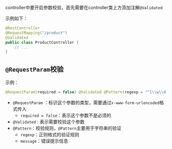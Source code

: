 controller中要开启参数校验，首先需要在controller类上方添加注解`@Validated`

示例如下：
```java
@RestController  
@RequestMapping("/product")  
@Validated  
public class ProductController {
	// ...
}
```


## `@RequestParam`校验

示例：
```java
@RequestParam(required = false) @Validated @Pattern(regexp = "^[\\w\\d-]*$", message = "必须是数字、字母或-组成") String searchStr,
```

- `@RequestParam` ：标识这个参数的类型，需要通过`x-www-form-urlencoded`格式传入
	- `required = false`：表示这个参数不是必须的
- `@Validated` :  表示需要校验这个参数
- `@Pattern`：校验规则，`@Pattern`主要用于字符串的验证
	- `regexp`：正则格式的验证规则
	- `message`：错误提示信息



